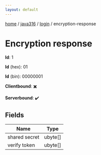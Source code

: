 ```yaml
---
layout: default
---
```


[home](/)  /  [java316](/protocol/java316)  /  [login](/protocol/java316/login)  /  encryption-response

# Encryption response

**Id**: 1

**Id** (hex): 01

**Id** (bin): 00000001

**Clientbound**: ✖️

**Serverbound**: ✔️

## Fields

Name | Type
---|---
shared secret | ubyte[]
verify token | ubyte[]

